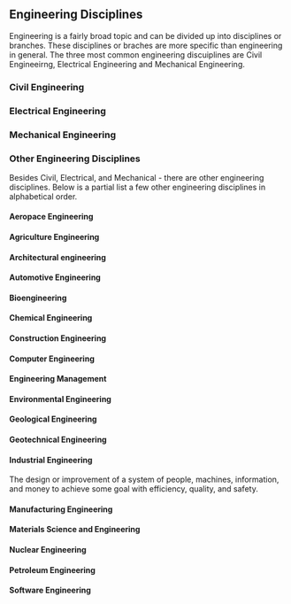 ## Engineering Disciplines

Engineering is a fairly broad topic and can be divided up into disciplines or branches. These disciplines or braches are more specific than engineering in general. The three most common engineering discuiplines are Civil Engineeirng, Electrical Engineering and Mechanical Engineering.

### Civil Engineering

### Electrical Engineering

### Mechanical Engineering

### Other Engineering Disciplines

Besides Civil, Electrical, and Mechanical - there are other engineering disciplines. Below is a partial list a few other engineering disciplines in alphabetical order.

#### Aeropace Engineering

#### Agriculture Engineering

#### Architectural engineering

#### Automotive Engineering

#### Bioengineering

#### Chemical Engineering

#### Construction Engineering

#### Computer Engineering

#### Engineering Management

#### Environmental Engineering

#### Geological Engineering

#### Geotechnical Engineering

#### Industrial Engineering

The design or improvement of a system of people, machines, information, and money to achieve some goal with efficiency, quality, and safety.

#### Manufacturing Engineering

#### Materials Science and Engineering

#### Nuclear Engineering

#### Petroleum Engineering

#### Software Engineering
